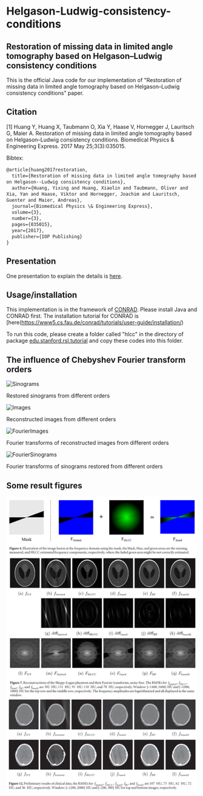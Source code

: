 # Helgason-Ludwig-consistency-conditions
## Restoration of missing data in limited angle tomography based on Helgason–Ludwig consistency conditions
This is the official Java code for our implementation of "Restoration of missing data in limited angle tomography based on Helgason–Ludwig consistency conditions" paper.


## Citation
[1] Huang Y, Huang X, Taubmann O, Xia Y, Haase V, Hornegger J, Lauritsch G, Maier A. Restoration of missing data in limited angle tomography based on Helgason–Ludwig consistency conditions. Biomedical Physics & Engineering Express. 2017 May 25;3(3):035015.

Bibtex:
```
@article{huang2017restoration,
  title={Restoration of missing data in limited angle tomography based on Helgason--Ludwig consistency conditions},
  author={Huang, Yixing and Huang, Xiaolin and Taubmann, Oliver and Xia, Yan and Haase, Viktor and Hornegger, Joachim and Lauritsch, Guenter and Maier, Andreas},
  journal={Biomedical Physics \& Engineering Express},
  volume={3},
  number={3},
  pages={035015},
  year={2017},
  publisher={IOP Publishing}
}
```

## Presentation
One presentation to explain the details is [here](Slides_HLCC_Limited_Angle_Reconstruction.pdf).

## Usage/installation

This implementation is in the framework of [CONRAD](https://github.com/akmaier/CONRAD).
Please install Java and CONRAD first. The installation tutorial for CONRAD is [here(https://www5.cs.fau.de/conrad/tutorials/user-guide/installation/)

To run this code, please create a folder called "hlcc" in the directory of package [edu.stanford.rsl.tutorial](https://github.com/akmaier/CONRAD/tree/master/src/edu/stanford/rsl/tutorial) and copy these codes into this folder.

## The influence of Chebyshev Fourier transform orders

![Sinograms](1_restoredSinogramsFromDifferentOrders.gif "Restored sinograms from different orders")

Restored sinograms from different orders

![Images](2_imagesReconstructedFromRestoredSinograms.gif "Reconstructed images from different orders")

Reconstructed images from different orders

![FourierImages](3_FourierTransformsOfReconstructedImages.gif "Fourier transforms of reconstructed images from different orders")

Fourier transforms of reconstructed images from different orders

![FourierSinograms](4_FourierTransformsOfRestoredSinograms.gif "Fourier transforms of sinograms restored from different orders")

Fourier transforms of sinograms restored from different orders

## Some result figures

![Figure 4](Fig4.PNG)
![Figure 7](Fig7.PNG)
![Figure 12](Fig12.PNG)
